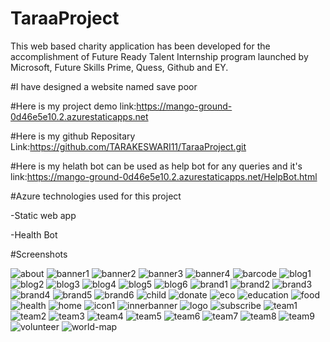 # TaraaProject

This web based charity application has been developed for the accomplishment of Future Ready Talent Internship program launched by Microsoft, Future Skills Prime, Quess, Github and EY.

#I have designed a website named save poor

#Here is my project demo link:https://mango-ground-0d46e5e10.2.azurestaticapps.net

#Here is my github Repositary Link:https://github.com/TARAKESWARI11/TaraaProject.git

#Here is my helath bot can be used as help bot for any queries and it's link:https://mango-ground-0d46e5e10.2.azurestaticapps.net/HelpBot.html

#Azure technologies used for this project

-Static web app

-Health Bot

#Screenshots

![about](https://user-images.githubusercontent.com/113702287/203009307-a9580d6f-5d46-4f6d-b697-13b550bcf7bd.jpg)
![banner1](https://user-images.githubusercontent.com/113702287/203009316-794a6ea4-ac6e-4253-9cba-c713ff3eed9f.jpg)
![banner2](https://user-images.githubusercontent.com/113702287/203009325-4d0daf21-d3c1-4bdd-adde-54a7b5838705.jpg)
![banner3](https://user-images.githubusercontent.com/113702287/203009331-f23b2e53-b216-4303-b4f0-e42a67e02840.jpg)
![banner4](https://user-images.githubusercontent.com/113702287/203009349-ec851e0f-ec3c-4cb8-bef8-b1dea5aead02.jpg)
![barcode](https://user-images.githubusercontent.com/113702287/203009370-a5a41bd6-ede5-4587-972e-dcf6ab3e4b50.png)
![blog1](https://user-images.githubusercontent.com/113702287/203009373-c9d7a218-28b5-4588-b05b-790ad216f2b4.jpg)
![blog2](https://user-images.githubusercontent.com/113702287/203009386-faf7411e-5a60-4a2d-a842-a081a56390d0.jpg)
![blog3](https://user-images.githubusercontent.com/113702287/203009391-2712be0c-981d-46be-8417-bfe83f7d3a88.jpg)
![blog4](https://user-images.githubusercontent.com/113702287/203009396-df9b22e0-7575-4462-ab1c-67b3af589b61.jpg)
![blog5](https://user-images.githubusercontent.com/113702287/203009403-dac86ba7-1d5e-498d-b964-cc8a7d0556a8.jpg)
![blog6](https://user-images.githubusercontent.com/113702287/203009412-9cdd226d-f229-472a-a610-e04e3b97e51c.jpg)
![brand1](https://user-images.githubusercontent.com/113702287/203009421-c0947d1c-bb0b-4eee-9ebc-d83575f79aca.png)
![brand2](https://user-images.githubusercontent.com/113702287/203009425-dae820e2-1ca4-43b3-96b9-48c84d410ef0.png)
![brand3](https://user-images.githubusercontent.com/113702287/203009433-90423d8f-7070-4a2f-aac7-5e86671d6a99.png)
![brand4](https://user-images.githubusercontent.com/113702287/203009436-fa2df194-388f-40e8-90a6-0eb6d69f3c57.png)
![brand5](https://user-images.githubusercontent.com/113702287/203009443-69c8dfa4-c6b3-474b-8484-ae3166d4d1d3.png)
![brand6](https://user-images.githubusercontent.com/113702287/203009450-5dc3fd79-f532-40da-b8ae-244276a5b428.png)
![child](https://user-images.githubusercontent.com/113702287/203009455-d717f406-c521-419c-a28d-f3b37c8fc111.png)
![donate](https://user-images.githubusercontent.com/113702287/203009460-ec8360bd-4c84-4e1a-b79b-72682511f8bc.png)
![eco](https://user-images.githubusercontent.com/113702287/203009465-3e37ff6e-f906-43ef-856d-92376efe4e72.png)
![education](https://user-images.githubusercontent.com/113702287/203009470-ba2f8d6c-6f26-43e2-b884-7aaca7137794.png)
![food](https://user-images.githubusercontent.com/113702287/203009478-84af0b9a-a6b0-4253-aea8-c784a651616d.png)
![health](https://user-images.githubusercontent.com/113702287/203009483-77629f25-a3d1-46b2-b98b-029d8a2dfa1c.png)
![home](https://user-images.githubusercontent.com/113702287/203009490-3ecf560b-8610-4ba3-9d0a-8788bff07205.png)
![icon1](https://user-images.githubusercontent.com/113702287/203009496-0d75f3e6-0e33-473e-960d-8d628c45a61c.png)
![innerbanner](https://user-images.githubusercontent.com/113702287/203009498-6d3bf8cb-9ccd-403b-b264-ed228b83cff6.jpg)
![logo](https://user-images.githubusercontent.com/113702287/203009518-49125c32-eb3c-4d87-87b4-fe337144833d.png)
![subscribe](https://user-images.githubusercontent.com/113702287/203009521-a60e2a53-d4dc-4ee8-a899-ef9d954021ec.png)
![team1](https://user-images.githubusercontent.com/113702287/203009526-5a31f1f4-2a70-4db7-8502-cd739ba47f17.jpg)
![team2](https://user-images.githubusercontent.com/113702287/203009532-8448590e-d792-401d-8005-4f445ad449a9.jpg)
![team3](https://user-images.githubusercontent.com/113702287/203009535-529e858d-bb01-4f6d-aa1b-d120b0db73e0.jpg)
![team4](https://user-images.githubusercontent.com/113702287/203009537-2ac7ac92-8262-4e45-87bc-4c4b52b75cf2.jpg)
![team5](https://user-images.githubusercontent.com/113702287/203009542-0f4e9bac-912a-426f-bf95-3ba3eadad8fe.jpg)
![team6](https://user-images.githubusercontent.com/113702287/203009547-9229f98a-a53d-483e-9ca5-8a121ccbcaa6.jpg)
![team7](https://user-images.githubusercontent.com/113702287/203009552-5e146e49-09c8-42df-a0c1-52641feaeca7.jpg)
![team8](https://user-images.githubusercontent.com/113702287/203009555-ed4bc083-a544-4d86-9ad2-7c3b7ebd933b.jpg)
![team9](https://user-images.githubusercontent.com/113702287/203009558-2d103356-b6df-4adb-bf92-d578fe3ea2f8.jpg)
![volunteer](https://user-images.githubusercontent.com/113702287/203009562-e23b5031-e549-4180-b609-33fa01043963.png)
![world-map](https://user-images.githubusercontent.com/113702287/203009564-3ec5954a-9f8e-4469-9918-77d98219ac08.png)
